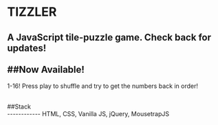 # TIZZLER
A JavaScript tile-puzzle game. Check back for updates!<br>
<br>
##Now Available!<br>
--------------
1-16! Press play to shuffle and try to get the numbers back in order!

<br>
##Stack<br>
------------
HTML, CSS, Vanilla JS, jQuery, MousetrapJS